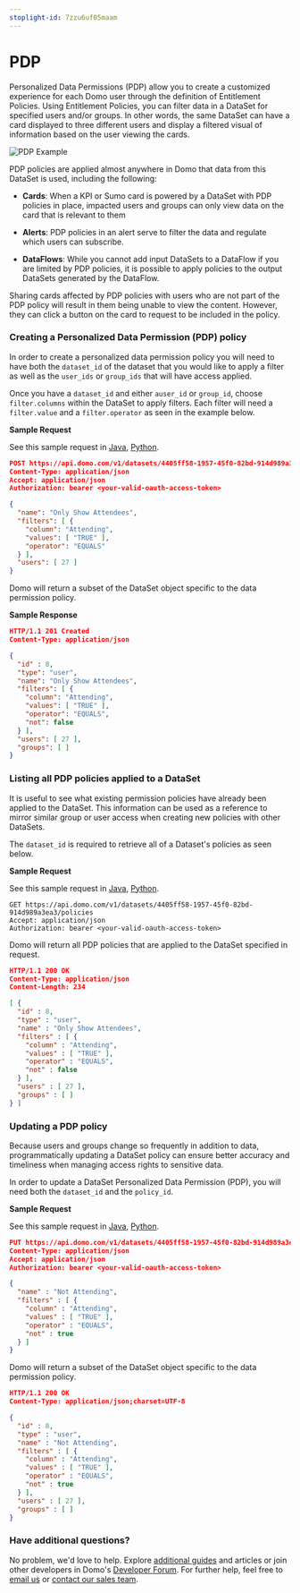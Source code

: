 ```yaml
---
stoplight-id: 7zzu6uf05maam
---
```


# PDP

Personalized Data Permissions (PDP) allow you to create a customized experience for each Domo user through the definition of Entitlement Policies. Using Entitlement Policies, you can filter data in a DataSet for specified users and/or groups. In other words, the same DataSet can have a card displayed to three different users and display a filtered visual of information based on the user viewing the cards.

![PDP Example](https://s3.amazonaws.com/development.domo.com/wp-content/uploads/2017/08/15093608/PDP2.png)

PDP policies are applied almost anywhere in Domo that data from this DataSet is used, including the following:

- **Cards**: When a KPI or Sumo card is powered by a DataSet with PDP policies in place, impacted users and groups can only view data on the card that is relevant to them

- **Alerts**: PDP policies in an alert serve to filter the data and regulate which users can subscribe.

-  **DataFlows**: While you cannot add input DataSets to a DataFlow if you are limited by PDP policies, it is possible to apply policies to the output DataSets generated by the DataFlow.

Sharing cards affected by PDP policies with users who are not part of the PDP policy will result in them being unable to view the content. However, they can click a button on the card to request to be included in the policy.

### Creating a Personalized Data Permission (PDP) policy

In order to create a personalized data permission policy you will need to have both the `dataset_id` of the dataset that you would like to apply a filter as well as the `user_ids` or `group_ids` that will have access applied.

Once you have a `dataset_id` and either `auser_id` or `group_id`, choose `filter.columns` within the DataSet to apply filters. Each filter will need a `filter.value` and a `filter.operator` as seen in the example below.

**Sample Request**

See this sample request in [Java](https://github.com/domoinc/domo-java-sdk/blob/master/domo-java-sdk-all/src/test/java/com/domo/sdk/datasets/ImportDataExample.java), [Python](https://github.com/domoinc/domo-python-sdk/blob/master/examples/dataset.py).

```json
POST https://api.domo.com/v1/datasets/4405ff58-1957-45f0-82bd-914d989a3ea3/policies
Content-Type: application/json
Accept: application/json
Authorization: bearer <your-valid-oauth-access-token>

{
  "name": "Only Show Attendees",
  "filters": [ {
    "column": "Attending",
    "values": [ "TRUE" ],
    "operator": "EQUALS"
  } ],
  "users": [ 27 ]
}
```

Domo will return a subset of the DataSet object specific to the data permission policy.

**Sample Response**
```json
HTTP/1.1 201 Created
Content-Type: application/json

{
  "id" : 8,
  "type": "user",
  "name": "Only Show Attendees",
  "filters": [ {
    "column": "Attending",
    "values": [ "TRUE" ],
    "operator": "EQUALS",
    "not": false
  } ],
  "users": [ 27 ],
  "groups": [ ]
}
```

### Listing all PDP policies applied to a DataSet

It is useful to see what existing permission policies have already been applied to the DataSet.  This information can be used as a reference to mirror similar group or user access when creating new policies with other DataSets. 

The `dataset_id` is required to retrieve all of a Dataset's policies as seen below.

**Sample Request**

See this sample request in [Java](https://github.com/domoinc/domo-java-sdk/blob/master/domo-java-sdk-all/src/test/java/com/domo/sdk/datasets/ImportDataExample.java), [Python](https://github.com/domoinc/domo-python-sdk/blob/master/examples/dataset.py).

```
GET https://api.domo.com/v1/datasets/4405ff58-1957-45f0-82bd-914d989a3ea3/policies
Accept: application/json
Authorization: bearer <your-valid-oauth-access-token>
```

Domo will return all PDP policies that are applied to the DataSet specified in request.

```json
HTTP/1.1 200 OK
Content-Type: application/json
Content-Length: 234

[ {
  "id" : 8,
  "type" : "user",
  "name" : "Only Show Attendees",
  "filters" : [ {
    "column" : "Attending",
    "values" : [ "TRUE" ],
    "operator" : "EQUALS",
    "not" : false
  } ],
  "users" : [ 27 ],
  "groups" : [ ]
} ]
```

### Updating a PDP policy

Because users and groups change so frequently in addition to data, programmatically updating a DataSet policy can ensure better accuracy and timeliness when managing access rights to sensitive data.

In order to update a DataSet Personalized Data Permission (PDP), you will need both the `dataset_id` and the `policy_id`.

**Sample Request**

See this sample request in [Java](https://github.com/domoinc/domo-java-sdk/blob/master/domo-java-sdk-all/src/test/java/com/domo/sdk/datasets/ImportDataExample.java), [Python](https://github.com/domoinc/domo-python-sdk/blob/master/examples/dataset.py).


```json
PUT https://api.domo.com/v1/datasets/4405ff58-1957-45f0-82bd-914d989a3ea3/policies/8
Content-Type: application/json
Accept: application/json
Authorization: bearer <your-valid-oauth-access-token>

{
  "name" : "Not Attending",
  "filters" : [ {
    "column" : "Attending",
    "values" : [ "TRUE" ],
    "operator" : "EQUALS",
    "not" : true
  } ]
}
```

Domo will return a subset of the DataSet object specific to the data permission policy.

```json
HTTP/1.1 200 OK
Content-Type: application/json;charset=UTF-8

{
  "id" : 8,
  "type" : "user",
  "name" : "Not Attending",
  "filters" : [ {
    "column" : "Attending",
    "values" : [ "TRUE" ],
    "operator" : "EQUALS",
    "not" : true
  } ],
  "users" : [ 27 ],
  "groups" : [ ]
}
```

### Have additional questions?

No problem, we'd love to help. Explore [additional guides](https://knowledge.domo.com/) and articles or join other developers in Domo's [Developer Forum](https://dojo.domo.com/main).  For further help, feel free to [email us](mailto:support@domo.com) or [contact our sales team](mailto:sales@domo.com).











